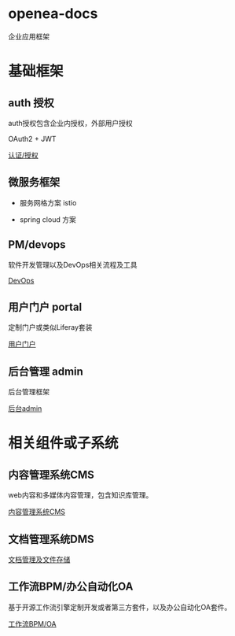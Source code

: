 # openea-docs

企业应用框架


# 基础框架

## auth 授权

auth授权包含企业内授权，外部用户授权

OAuth2 + JWT

[认证/授权](auth/README.md)

## 微服务框架

* 服务网格方案 istio

* spring cloud 方案

## PM/devops

软件开发管理以及DevOps相关流程及工具

[DevOps](devops/README.md)

## 用户门户 portal

定制门户或类似Liferay套装

[用户门户](portal/README.md)

## 后台管理 admin

后台管理框架

[后台admin](admin/README.md)

# 相关组件或子系统

## 内容管理系统CMS

web内容和多媒体内容管理，包含知识库管理。

[内容管理系统CMS](cms/README.md)

## 文档管理系统DMS

[文档管理及文件存储](dms/README.md)

## 工作流BPM/办公自动化OA

基于开源工作流引擎定制开发或者第三方套件，以及办公自动化OA套件。

[工作流BPM/OA](bpm/README.md)



